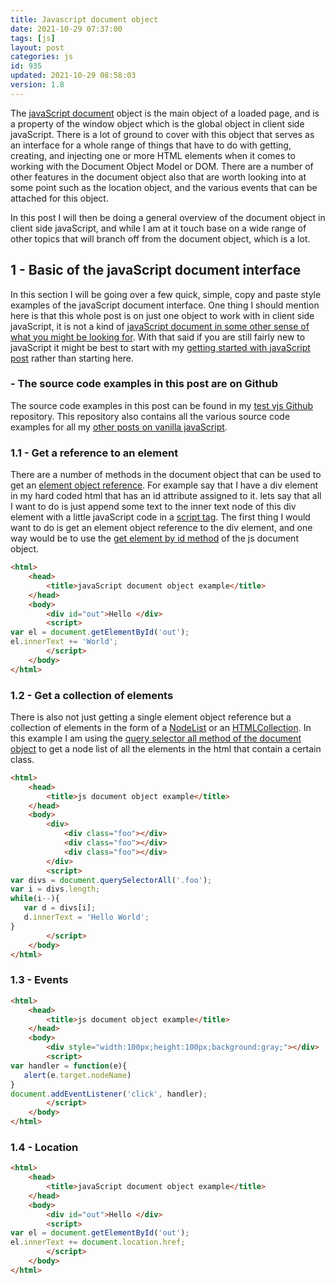 ```yaml
---
title: Javascript document object
date: 2021-10-29 07:37:00
tags: [js]
layout: post
categories: js
id: 935
updated: 2021-10-29 08:58:03
version: 1.8
---
```


The [javaScript document](https://developer.mozilla.org/en-US/docs/Web/API/Document) object is the main object of a loaded page, and is a property of the window object which is the global object in client side javaScript. There is a lot of ground to cover with this object that serves as an interface for a whole range of things that have to do with getting, creating, and injecting one or more HTML elements when it comes to working with the Document Object Model or DOM. There are a number of other features in the document object also that are worth looking into at some point such as the location object, and the various events that can be attached for this object.

In this post I will then be doing a general overview of the document object in client side javaScript, and while I am at it touch base on a wide range of other topics that will branch off from the document object, which is a lot.

<!-- more -->


## 1 - Basic of the javaScript document interface

In this section I will be going over a few quick, simple, copy and paste style examples of the javaScript document interface. One thing I should mention here is that this whole post is on just one object to work with in client side javaScript, it is not a kind of [javaScript document in some other sense of what you might be looking for](https://developer.mozilla.org/en-US/docs/Web/JavaScript). With that said if you are still fairly new to javaScript it might be best to start with my [getting started with javaScript post](/2018/11/27/js-getting-started/) rather than starting here.

### - The source code examples in this post are on Github

The source code examples in this post can be found in my [test vjs Github](https://github.com/dustinpfister/test_vjs/tree/master/for_post/js-document) repository. This repository also contains all the various source code examples for all my [other posts on vanilla javaScript](/categories/js/).

### 1.1 - Get a reference to an element

There are a number of methods in the document object that can be used to get an [element object reference](https://developer.mozilla.org/en-US/docs/Web/API/Element). For example say that I have a div element in my hard coded html that has an id attribute assigned to it. lets say that all I want to do is just append some text to the inner text node of this div element with a little javaScript code in a [script tag](/2019/01/19/js-script-tag/). The first thing I would want to do is get an element object reference to the div element, and one way would be to use the [get element by id method](/2018/12/27/js-document-getelementbyid/) of the js document object.

```html
<html>
    <head>
        <title>javaScript document object example</title>
    </head>
    <body>
        <div id="out">Hello </div>
        <script>
var el = document.getElementById('out');
el.innerText += 'World';
        </script>
    </body>
</html>
```

### 1.2 - Get a collection of elements

There is also not just getting a single element object reference but a collection of elements in the form of a [NodeList](https://developer.mozilla.org/en-US/docs/Web/API/NodeList) or an [HTMLCollection](https://developer.mozilla.org/en-US/docs/Web/API/HTMLCollection). In this example I am using the [query selector all method of the document object](/2020/06/23/js-document-queryselector/) to get a node list of all the elements in the html that contain a certain class.

```html
<html>
    <head>
        <title>js document object example</title>
    </head>
    <body>
        <div>
            <div class="foo"></div>
            <div class="foo"></div>
            <div class="foo"></div>
        </div>
        <script>
var divs = document.querySelectorAll('.foo');
var i = divs.length;
while(i--){
   var d = divs[i];
   d.innerText = 'Hello World';
}
        </script>
    </body>
</html>
```

### 1.3 - Events

```html
<html>
    <head>
        <title>js document object example</title>
    </head>
    <body>
        <div style="width:100px;height:100px;background:gray;"></div>
        <script>
var handler = function(e){
   alert(e.target.nodeName)
}
document.addEventListener('click', handler);
        </script>
    </body>
</html>
```

### 1.4 - Location

```html
<html>
    <head>
        <title>javaScript document object example</title>
    </head>
    <body>
        <div id="out">Hello </div>
        <script>
var el = document.getElementById('out');
el.innerText += document.location.href;
        </script>
    </body>
</html>
```


